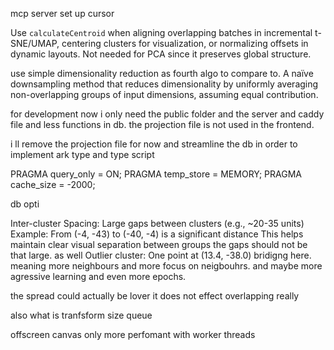 mcp server set up cursor

Use `calculateCentroid` when aligning overlapping batches in incremental t-SNE/UMAP, centering clusters for visualization, or normalizing offsets in dynamic layouts. Not needed for PCA since it preserves global structure.

use simple dimensionality reduction as fourth algo to compare to. A naïve downsampling method that reduces dimensionality by uniformly averaging non-overlapping groups of input dimensions, assuming equal contribution.

for development now i only need the public folder and the server and caddy file and less functions in db. the projection file is not used in the frontend.

i ll remove the projection file for now and streamline the db in order to implement ark type and type script

PRAGMA query_only = ON;
PRAGMA temp_store = MEMORY;
PRAGMA cache_size = -2000;

db opti

Inter-cluster Spacing:
Large gaps between clusters (e.g., ~20-35 units)
Example: From (-4, -43) to (-40, -4) is a significant distance
This helps maintain clear visual separation between groups the gaps should not be that large. as well Outlier cluster: One point at (13.4, -38.0) bridigng here. meaning more neighbours and more focus on neigbouhrs. and maybe more agressive learning and even more epochs.

the spread could actually be lover it does not effect overlapping really

also what is tranfsform size queue


offscreen canvas only more perfomant with worker threads
